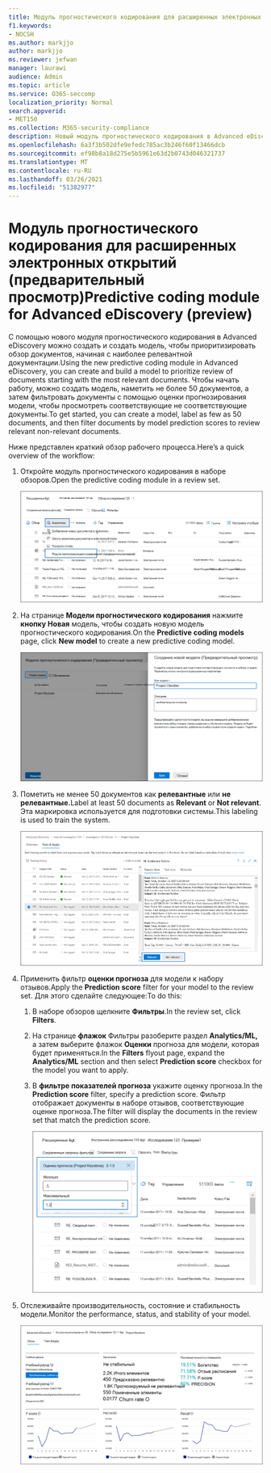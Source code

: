 ```yaml
---
title: Модуль прогностического кодирования для расширенных электронных открытий (предварительный просмотр)
f1.keywords:
- NOCSH
ms.author: markjjo
author: markjjo
ms.reviewer: jefwan
manager: laurawi
audience: Admin
ms.topic: article
ms.service: O365-seccomp
localization_priority: Normal
search.appverid:
- MET150
ms.collection: M365-security-compliance
description: Новый модуль прогностического кодирования в Advanced eDiscovery использует машинное обучение для анализа документов в наборе обзоров для прогнозирования документов, которые имеют отношение к вашему делу или расследованию.
ms.openlocfilehash: 6a3f3b502dfe9efedc785ac3b246f60f13466dcb
ms.sourcegitcommit: ef98b8a18d275e5b5961e63d2b0743d046321737
ms.translationtype: MT
ms.contentlocale: ru-RU
ms.lasthandoff: 03/26/2021
ms.locfileid: "51382977"
---
```

# <a name="predictive-coding-module-for-advanced-ediscovery-preview"></a><span data-ttu-id="c0041-103">Модуль прогностического кодирования для расширенных электронных открытий (предварительный просмотр)</span><span class="sxs-lookup"><span data-stu-id="c0041-103">Predictive coding module for Advanced eDiscovery (preview)</span></span>

<span data-ttu-id="c0041-104">С помощью нового модуля прогностического кодирования в Advanced eDiscovery можно создать и создать модель, чтобы приоритизировать обзор документов, начиная с наиболее релевантной документации.</span><span class="sxs-lookup"><span data-stu-id="c0041-104">Using the new predictive coding module in Advanced eDiscovery, you can create and build a model to prioritize review of documents starting with the most relevant documents.</span></span> <span data-ttu-id="c0041-105">Чтобы начать работу, можно создать модель, наметить не более 50 документов, а затем фильтровать документы с помощью оценки прогнозирования модели, чтобы просмотреть соответствующие не соответствующие документы.</span><span class="sxs-lookup"><span data-stu-id="c0041-105">To get started, you can create a model, label as few as 50 documents, and then filter documents by model prediction scores to review relevant non-relevant documents.</span></span>

<span data-ttu-id="c0041-106">Ниже представлен краткий обзор рабочего процесса.</span><span class="sxs-lookup"><span data-stu-id="c0041-106">Here’s a quick overview of the workflow:</span></span>

1. <span data-ttu-id="c0041-107">Откройте модуль прогностического кодирования в наборе обзоров.</span><span class="sxs-lookup"><span data-stu-id="c0041-107">Open the predictive coding module in a review set.</span></span>

   ![Щелкните список Анализ выпаданий в обзоре, чтобы перейти к модульу прогнозирования кодирования](..\media\PredictiveCoding1.png)

2. <span data-ttu-id="c0041-109">На странице **Модели прогностического кодирования** нажмите **кнопку Новая** модель, чтобы создать новую модель прогностического кодирования.</span><span class="sxs-lookup"><span data-stu-id="c0041-109">On the **Predictive coding models** page, click **New model** to create a new predictive coding model.</span></span>

   ![Создание новой модели](..\media\PredictiveCoding2.png)

3. <span data-ttu-id="c0041-111">Пометить не менее 50 документов как **релевантные** или **не релевантные.**</span><span class="sxs-lookup"><span data-stu-id="c0041-111">Label at least 50 documents as **Relevant** or **Not relevant**.</span></span> <span data-ttu-id="c0041-112">Эта маркировка используется для подготовки системы.</span><span class="sxs-lookup"><span data-stu-id="c0041-112">This labeling is used to train the system.</span></span>

   ![Метка документов как релевантные или не соответствующие для подготовки системы](..\media\PredictiveCoding3.png)

4. <span data-ttu-id="c0041-114">Применить фильтр **оценки прогноза** для модели к набору отзывов.</span><span class="sxs-lookup"><span data-stu-id="c0041-114">Apply the **Prediction score** filter for your model to the review set.</span></span> <span data-ttu-id="c0041-115">Для этого сделайте следующее:</span><span class="sxs-lookup"><span data-stu-id="c0041-115">To do this:</span></span>

   1. <span data-ttu-id="c0041-116">В наборе обзоров щелкните **Фильтры**.</span><span class="sxs-lookup"><span data-stu-id="c0041-116">In the review set, click **Filters**.</span></span>
   2. <span data-ttu-id="c0041-117">На странице **флажок** Фильтры разоберите раздел **Analytics/ML,** а затем выберите флажок **Оценки** прогноза для модели, которая будет применяться.</span><span class="sxs-lookup"><span data-stu-id="c0041-117">In the **Filters** flyout page, expand the **Analytics/ML** section and then select **Prediction score** checkbox for the model you want to apply.</span></span>
   3. <span data-ttu-id="c0041-118">В **фильтре показателей прогноза** укажите оценку прогноза.</span><span class="sxs-lookup"><span data-stu-id="c0041-118">In the **Prediction score** filter, specify a prediction score.</span></span> <span data-ttu-id="c0041-119">Фильтр отображает документы в наборе отзывов, соответствующие оценке прогноза.</span><span class="sxs-lookup"><span data-stu-id="c0041-119">The filter will display the documents in the review set that match the prediction score.</span></span>

      ![Укажите оценку прогнозирования для фильтрации документов](..\media\PredictiveCoding4.png)

5. <span data-ttu-id="c0041-121">Отслеживайте производительность, состояние и стабильность модели.</span><span class="sxs-lookup"><span data-stu-id="c0041-121">Monitor the performance, status, and stability of your model.</span></span>

   ![Мониторинг производительности, состояния и стабильности модели](..\media\PredictiveCoding5.png)
